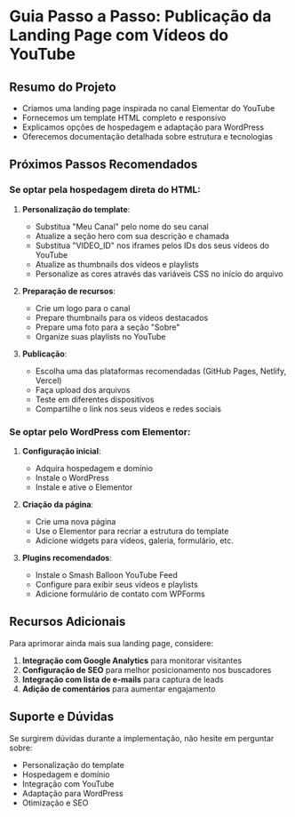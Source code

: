 # Guia Passo a Passo: Publicação da Landing Page com Vídeos do YouTube

## Resumo do Projeto
- Criamos uma landing page inspirada no canal Elementar do YouTube
- Fornecemos um template HTML completo e responsivo
- Explicamos opções de hospedagem e adaptação para WordPress
- Oferecemos documentação detalhada sobre estrutura e tecnologias

## Próximos Passos Recomendados

### Se optar pela hospedagem direta do HTML:

1. **Personalização do template**:
   - Substitua "Meu Canal" pelo nome do seu canal
   - Atualize a seção hero com sua descrição e chamada
   - Substitua "VIDEO_ID" nos iframes pelos IDs dos seus vídeos do YouTube
   - Atualize as thumbnails dos vídeos e playlists
   - Personalize as cores através das variáveis CSS no início do arquivo

2. **Preparação de recursos**:
   - Crie um logo para o canal
   - Prepare thumbnails para os vídeos destacados
   - Prepare uma foto para a seção "Sobre"
   - Organize suas playlists no YouTube

3. **Publicação**:
   - Escolha uma das plataformas recomendadas (GitHub Pages, Netlify, Vercel)
   - Faça upload dos arquivos
   - Teste em diferentes dispositivos
   - Compartilhe o link nos seus vídeos e redes sociais

### Se optar pelo WordPress com Elementor:

1. **Configuração inicial**:
   - Adquira hospedagem e domínio
   - Instale o WordPress
   - Instale e ative o Elementor

2. **Criação da página**:
   - Crie uma nova página
   - Use o Elementor para recriar a estrutura do template
   - Adicione widgets para vídeos, galeria, formulário, etc.

3. **Plugins recomendados**:
   - Instale o Smash Balloon YouTube Feed
   - Configure para exibir seus vídeos e playlists
   - Adicione formulário de contato com WPForms

## Recursos Adicionais

Para aprimorar ainda mais sua landing page, considere:

1. **Integração com Google Analytics** para monitorar visitantes
2. **Configuração de SEO** para melhor posicionamento nos buscadores
3. **Integração com lista de e-mails** para captura de leads
4. **Adição de comentários** para aumentar engajamento

## Suporte e Dúvidas

Se surgirem dúvidas durante a implementação, não hesite em perguntar sobre:
- Personalização do template
- Hospedagem e domínio
- Integração com YouTube
- Adaptação para WordPress
- Otimização e SEO

